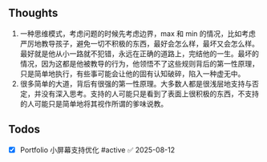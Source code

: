 ## Thoughts
1. 一种思维模式，考虑问题的时候先考虑边界，max 和 min 的情况，比如考虑严厉地教导孩子，避免一切不积极的东西，最好会怎么样，最坏又会怎么样。最好就是他从小一路就不犯错，永远在正确的道路上，完结他的一生。最坏的情况，因为这都是他被教导的行为，他领悟不了这些规则背后的第一性原理，只是简单地执行，有些事可能会让他的固有认知破碎，陷入一种虚无中。
2. 很多简单的大道，背后有很强的第一性原理。大多数人都是很浅层地支持与否定，并没有深入思考。支持的人可能只是看到了表面上很积极的东西，不支持的人可能只是简单地将其视作所谓的爹味说教。
## Todos
- [x] Portfolio 小屏幕支持优化 #active ✅ 2025-08-12